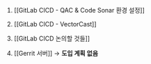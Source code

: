 1. [[GitLab CICD - QAC & Code Sonar 환경 설정]]
2. [[GitLab CICD - VectorCast]]
3. [[GitLab CICD 논의할 것들]]






4. [[Gerrit 서버]]  -> **도입 계획 없음**